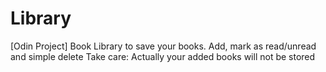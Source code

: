 # Library

[Odin Project] Book Library to save your books. Add, mark as read/unread and simple delete 
Take care: Actually your added books will not be stored
